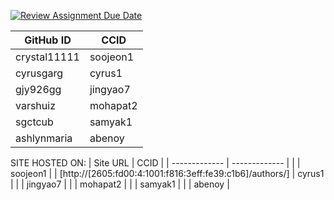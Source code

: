 [![Review Assignment Due Date](https://classroom.github.com/assets/deadline-readme-button-22041afd0340ce965d47ae6ef1cefeee28c7c493a6346c4f15d667ab976d596c.svg)](https://classroom.github.com/a/18vkNgfz)

| GitHub ID  | CCID |
| ------------- | ------------- |
| crystal11111  | soojeon1 |
| cyrusgarg | cyrus1  |
| gjy926gg  | jingyao7  |
| varshuiz  |  mohapat2 |
| sgctcub  | samyak1 |
| ashlynmaria  | abenoy |

SITE HOSTED ON:
| Site URL  | CCID |
| ------------- | ------------- |
|   | soojeon1 |
| [http://[2605:fd00:4:1001:f816:3eff:fe39:c1b6]/authors/] | cyrus1  |
|   | jingyao7  |
|   |  mohapat2 |
|   | samyak1 |
|   | abenoy |

 
